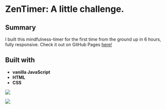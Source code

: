 # ZenTimer: A little challenge.

## Summary 
I built this mindfulness-timer for the first time from the ground up in 6 hours, fully responsive.
Check it out on GitHub Pages [here!](https://edwindelbosque.github.io/ZenTimer/)

## Built with
- **vanilla JavaScript**
- **HTML**
- **CSS**

![](https://user-images.githubusercontent.com/48811985/67153619-217bd000-f2dc-11e9-82d2-3ea2b196b2d2.gif)

![](https://user-images.githubusercontent.com/48811985/67153667-e6c66780-f2dc-11e9-907e-826640d49ac4.png)
